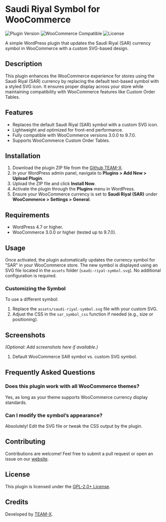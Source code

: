 # Saudi Riyal Symbol for WooCommerce

![Plugin Version](https://img.shields.io/badge/version-1.0.0-blue.svg) ![WooCommerce Compatible](https://img.shields.io/badge/WooCommerce-3.0.0%20to%209.7.0-brightgreen.svg) ![License](https://img.shields.io/badge/license-GPL--2.0%2B-orange.svg)

A simple WordPress plugin that updates the Saudi Riyal (SAR) currency symbol in WooCommerce with a custom SVG-based design.

## Description

This plugin enhances the WooCommerce experience for stores using the Saudi Riyal (SAR) currency by replacing the default text-based symbol with a styled SVG icon. It ensures proper display across your store while maintaining compatibility with WooCommerce features like Custom Order Tables.

## Features

- Replaces the default Saudi Riyal (SAR) symbol with a custom SVG icon.
- Lightweight and optimized for front-end performance.
- Fully compatible with WooCommerce versions 3.0.0 to 9.7.0.
- Supports WooCommerce Custom Order Tables.

## Installation

1. Download the plugin ZIP file from the [Github TEAM-X](https://github.com/TeamXDigital/saudi_riyal_symbol).
2. In your WordPress admin panel, navigate to **Plugins > Add New > Upload Plugin**.
3. Upload the ZIP file and click **Install Now**.
4. Activate the plugin through the **Plugins** menu in WordPress.
5. Ensure your WooCommerce currency is set to **Saudi Riyal (SAR)** under **WooCommerce > Settings > General**.

## Requirements

- WordPress 4.7 or higher.
- WooCommerce 3.0.0 or higher (tested up to 9.7.0).

## Usage

Once activated, the plugin automatically updates the currency symbol for "SAR" in your WooCommerce store. The new symbol is displayed using an SVG file located in the `assets` folder (`saudi-riyal-symbol.svg`). No additional configuration is required.

### Customizing the Symbol

To use a different symbol:
1. Replace the `assets/saudi-riyal-symbol.svg` file with your custom SVG.
2. Adjust the CSS in the `sar_symbol_css` function if needed (e.g., size or positioning).

## Screenshots

*(Optional: Add screenshots here if available.)*
1. Default WooCommerce SAR symbol vs. custom SVG symbol.

## Frequently Asked Questions

### Does this plugin work with all WooCommerce themes?
Yes, as long as your theme supports WooCommerce currency display standards.

### Can I modify the symbol’s appearance?
Absolutely! Edit the SVG file or tweak the CSS output by the plugin.

## Contributing

Contributions are welcome! Feel free to submit a pull request or open an issue on our [website](https://team-x.digital/).

## License

This plugin is licensed under the [GPL-2.0+ License](http://www.gnu.org/licenses/gpl-2.0.txt).

## Credits

Developed by [TEAM-X](https://team-x.digital/).